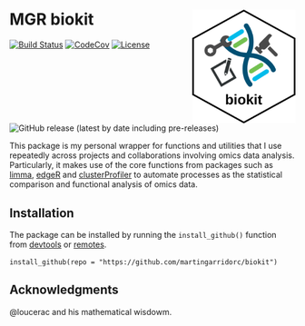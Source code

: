 # MGR biokit  <img src="pics/icon.png" align="right" height="200" />
[![Build Status](https://travis-ci.com/martingarridorc/biokit.svg?branch=master)](https://travis-ci.com/martingarridorc/biokit)
[![CodeCov](https://codecov.io/gh/martingarridorc/biokit/branch/master/graph/badge.svg)](https://codecov.io/gh/martingarridorc/biokit/)
[![License](https://img.shields.io/github/license/martingarridorc/biokit.svg?color=yellow)](https://github.com/martingarridorc/biokit/blob/master/LICENSE)
![GitHub release (latest by date including pre-releases)](https://img.shields.io/github/v/release/martingarridorc/biokit?include_prereleases)

This package is my personal wrapper for functions and utilities that I use repeatedly across projects and collaborations involving omics data analysis. Particularly, it makes use of the core functions from packages such as [limma](https://bioconductor.org/packages/release/bioc/html/limma.html),  [edgeR](https://bioconductor.org/packages/release/bioc/html/edgeR.html) and [clusterProfiler](https://bioconductor.org/packages/release/bioc/html/clusterProfiler.html) to automate processes as the statistical comparison and functional analysis of omics data.

## Installation

The package can be installed by running the `install_github()` function from [devtools](https://cran.r-project.org/web/packages/devtools/index.html) or [remotes](https://cran.r-project.org/web/packages/remotes/index.html).

```
install_github(repo = "https://github.com/martingarridorc/biokit")
```

## Acknowledgments

@loucerac and his mathematical wisdowm.
